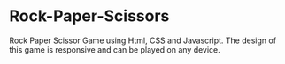 # Rock-Paper-Scissors
Rock Paper Scissor Game using Html, CSS and Javascript. The design of this game is responsive and can be played on any device. 
